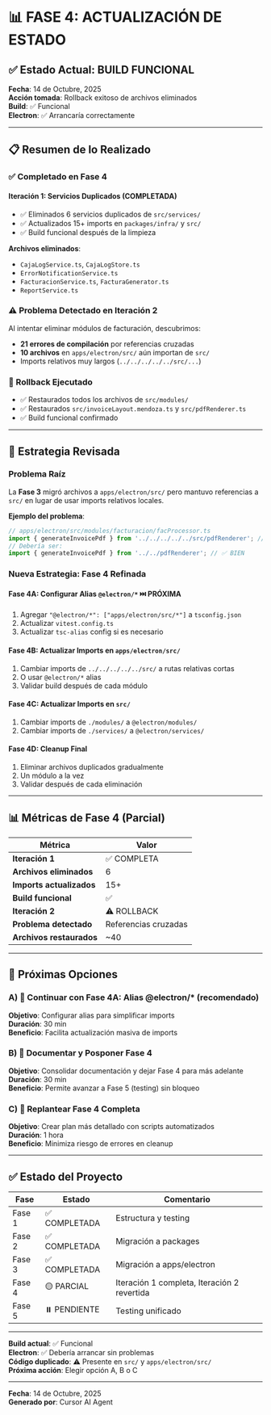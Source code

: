 # 📊 FASE 4: ACTUALIZACIÓN DE ESTADO

## ✅ Estado Actual: BUILD FUNCIONAL

**Fecha**: 14 de Octubre, 2025  
**Acción tomada**: Rollback exitoso de archivos eliminados  
**Build**: ✅ Funcional  
**Electron**: ✅ Arrancaría correctamente

---

## 📋 Resumen de lo Realizado

### ✅ Completado en Fase 4

#### Iteración 1: Servicios Duplicados (COMPLETADA)
- ✅ Eliminados 6 servicios duplicados de `src/services/`
- ✅ Actualizados 15+ imports en `packages/infra/` y `src/`
- ✅ Build funcional después de la limpieza

**Archivos eliminados**:
- `CajaLogService.ts`, `CajaLogStore.ts`
- `ErrorNotificationService.ts`
- `FacturacionService.ts`, `FacturaGenerator.ts`
- `ReportService.ts`

### ⚠️ Problema Detectado en Iteración 2

Al intentar eliminar módulos de facturación, descubrimos:
- **21 errores de compilación** por referencias cruzadas
- **10 archivos** en `apps/electron/src/` aún importan de `src/`
- Imports relativos muy largos (`../../../../../src/...`)

### 🔄 Rollback Ejecutado

- ✅ Restaurados todos los archivos de `src/modules/`
- ✅ Restaurados `src/invoiceLayout.mendoza.ts` y `src/pdfRenderer.ts`
- ✅ Build funcional confirmado

---

## 🎯 Estrategia Revisada

### Problema Raíz

La **Fase 3** migró archivos a `apps/electron/src/` pero mantuvo referencias a `src/` en lugar de usar imports relativos locales.

**Ejemplo del problema**:
```typescript
// apps/electron/src/modules/facturacion/facProcessor.ts
import { generateInvoicePdf } from '../../../../../src/pdfRenderer'; // ❌ MAL
// Debería ser:
import { generateInvoicePdf } from '../../pdfRenderer'; // ✅ BIEN
```

### Nueva Estrategia: Fase 4 Refinada

#### Fase 4A: Configurar Alias `@electron/*` ⏭️ PRÓXIMA
1. Agregar `"@electron/*": ["apps/electron/src/*"]` a `tsconfig.json`
2. Actualizar `vitest.config.ts`
3. Actualizar `tsc-alias` config si es necesario

#### Fase 4B: Actualizar Imports en `apps/electron/src/` 
1. Cambiar imports de `../../../../../src/` a rutas relativas cortas
2. O usar `@electron/*` alias
3. Validar build después de cada módulo

#### Fase 4C: Actualizar Imports en `src/`
1. Cambiar imports de `./modules/` a `@electron/modules/`
2. Cambiar imports de `./services/` a `@electron/services/`

#### Fase 4D: Cleanup Final
1. Eliminar archivos duplicados gradualmente
2. Un módulo a la vez
3. Validar después de cada eliminación

---

## 📊 Métricas de Fase 4 (Parcial)

| Métrica | Valor |
|---------|-------|
| **Iteración 1** | ✅ COMPLETA |
| **Archivos eliminados** | 6 |
| **Imports actualizados** | 15+ |
| **Build funcional** | ✅ |
| **Iteración 2** | ⚠️ ROLLBACK |
| **Problema detectado** | Referencias cruzadas |
| **Archivos restaurados** | ~40 |

---

## 🚀 Próximas Opciones

### A) 🔧 Continuar con Fase 4A: Alias @electron/* (recomendado)
**Objetivo**: Configurar alias para simplificar imports  
**Duración**: 30 min  
**Beneficio**: Facilita actualización masiva de imports

### B) 📝 Documentar y Posponer Fase 4
**Objetivo**: Consolidar documentación y dejar Fase 4 para más adelante  
**Duración**: 30 min  
**Beneficio**: Permite avanzar a Fase 5 (testing) sin bloqueo

### C) 🔄 Replantear Fase 4 Completa
**Objetivo**: Crear plan más detallado con scripts automatizados  
**Duración**: 1 hora  
**Beneficio**: Minimiza riesgo de errores en cleanup

---

## ✅ Estado del Proyecto

| Fase | Estado | Comentario |
|------|--------|------------|
| Fase 1 | ✅ COMPLETADA | Estructura y testing |
| Fase 2 | ✅ COMPLETADA | Migración a packages |
| Fase 3 | ✅ COMPLETADA | Migración a apps/electron |
| Fase 4 | 🟡 PARCIAL | Iteración 1 completa, Iteración 2 revertida |
| Fase 5 | ⏸️ PENDIENTE | Testing unificado |

---

**Build actual**: ✅ Funcional  
**Electron**: ✅ Debería arrancar sin problemas  
**Código duplicado**: ⚠️ Presente en `src/` y `apps/electron/src/`  
**Próxima acción**: Elegir opción A, B o C

---

**Fecha**: 14 de Octubre, 2025  
**Generado por**: Cursor AI Agent

